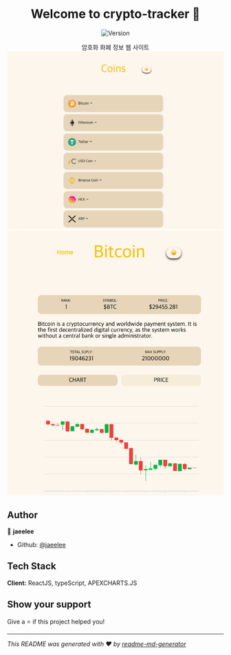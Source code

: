 <h1 align="center">Welcome to crypto-tracker 👋</h1>
<div align="center">

<p>
  <img alt="Version" src="https://img.shields.io/badge/version-0.1.0-blue.svg?cacheSeconds=2592000" />
</p>

암호화 화폐 정보 웹 사이트
[![moive-app](./img/main.png)](https://jaeelee.github.io/CryptoTracker/)
[![moive-app](./img/detail.png)](https://jaeelee.github.io/CryptoTracker/btc-bitcoin/chart)
</div>

## Author

👤 **jaeelee**

* Github: [@jaeelee](https://github.com/jaeelee)

## Tech Stack

**Client:** ReactJS, typeScript, APEXCHARTS.JS

## Show your support

Give a ⭐️ if this project helped you!

***
_This README was generated with ❤️ by [readme-md-generator](https://github.com/kefranabg/readme-md-generator)_